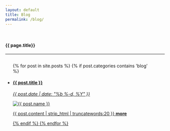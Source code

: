 ```yaml
---
layout: default
title: Blog
permalink: /blog/
---
```


<div class="fullWidth">
  <br>
  <h4 class="text-center">{{ page.title}}</h4>
  <hr>
	<div class="small-12 columns">
		<div class="small-12 columns">
		    <ul class="small-block-grid-1 medium-block-grid-3 large-block-grid-4">
		      {% for post in site.posts %}
				{% if post.categories contains 'blog' %}
				<li class="recent-post">
			      <a href="{{ post.url | prepend: site.baseurl }}">
			      <h4>{{ post.title }}</h4>
			      <p><i>{{ post.date | date: "%b %-d, %Y" }}</i></p>
			      <img src="/img/{{ post.image }}" alt="{{ post.name }}"/>
			      <br>
			      <p class="text-justify">{{ post.content | strip_html | truncatewords:20 }} <strong>more</strong> </p>
			    </li> 
		   		{% endif %}   
		      {% endfor %}
		    </ul>
		</div>
	</div>
</div>
